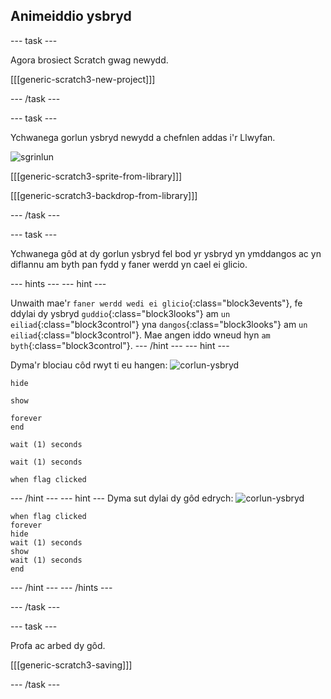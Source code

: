 ## Animeiddio ysbryd

--- task ---

Agora brosiect Scratch gwag newydd.

[[[generic-scratch3-new-project]]]

--- /task ---

--- task ---

Ychwanega gorlun ysbryd newydd a chefnlen addas i'r Llwyfan.

![sgrinlun](images/ghost-ghost.png)

[[[generic-scratch3-sprite-from-library]]]

[[[generic-scratch3-backdrop-from-library]]]

--- /task ---

--- task ---

Ychwanega gôd at dy gorlun ysbryd fel bod yr ysbryd yn ymddangos ac yn diflannu am byth pan fydd y faner werdd yn cael ei glicio.

--- hints ---
 --- hint ---

Unwaith mae'r `faner werdd wedi ei glicio`{:class="block3events"}, fe ddylai dy ysbryd `guddio`{:class="block3looks"} am `un eiliad`{:class="block3control"} yna `dangos`{:class="block3looks"} am `un eiliad`{:class="block3control"}. Mae angen iddo wneud hyn `am byth`{:class="block3control"}.
--- /hint ---
 --- hint ---

Dyma'r blociau côd rwyt ti eu hangen: ![corlun-ysbryd](images/ghost-sprite.png)

```blocks3
hide

show

forever
end

wait (1) seconds

wait (1) seconds

when flag clicked
```

--- /hint --- --- hint --- Dyma sut dylai dy gôd edrych: ![corlun-ysbryd](images/ghost-sprite.png)

```blocks3
when flag clicked
forever
hide
wait (1) seconds
show
wait (1) seconds
end
```

--- /hint --- --- /hints ---

--- /task ---

--- task ---

Profa ac arbed dy gôd.

[[[generic-scratch3-saving]]]

--- /task ---
